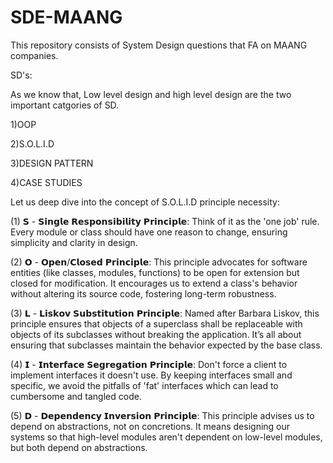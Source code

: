 # SDE-MAANG

This repository consists of System Design questions that FA on MAANG companies. 

SD's:

As we know that, Low level design and high level design are the two important catgories of SD.

1)OOP

2)S.O.L.I.D

3)DESIGN PATTERN 

4)CASE STUDIES 

Let us deep dive into the concept of S.O.L.I.D principle necessity:

(1) 𝗦 - 𝗦𝗶𝗻𝗴𝗹𝗲 𝗥𝗲𝘀𝗽𝗼𝗻𝘀𝗶𝗯𝗶𝗹𝗶𝘁𝘆 𝗣𝗿𝗶𝗻𝗰𝗶𝗽𝗹𝗲: Think of it as the 'one job' rule. Every module or class should have one reason to change, ensuring simplicity and clarity in design.

(2) 𝗢 - 𝗢𝗽𝗲𝗻/𝗖𝗹𝗼𝘀𝗲𝗱 𝗣𝗿𝗶𝗻𝗰𝗶𝗽𝗹𝗲: This principle advocates for software entities (like classes, modules, functions) to be open for extension but closed for modification. It encourages us to extend a class's behavior without altering its source code, fostering long-term robustness.

(3) 𝗟 - 𝗟𝗶𝘀𝗸𝗼𝘃 𝗦𝘂𝗯𝘀𝘁𝗶𝘁𝘂𝘁𝗶𝗼𝗻 𝗣𝗿𝗶𝗻𝗰𝗶𝗽𝗹𝗲: Named after Barbara Liskov, this principle ensures that objects of a superclass shall be replaceable with objects of its subclasses without breaking the application. It’s all about ensuring that subclasses maintain the behavior expected by the base class.

(4) 𝗜 - 𝗜𝗻𝘁𝗲𝗿𝗳𝗮𝗰𝗲 𝗦𝗲𝗴𝗿𝗲𝗴𝗮𝘁𝗶𝗼𝗻 𝗣𝗿𝗶𝗻𝗰𝗶𝗽𝗹𝗲: Don't force a client to implement interfaces it doesn't use. By keeping interfaces small and specific, we avoid the pitfalls of 'fat' interfaces which can lead to cumbersome and tangled code.

(5) 𝗗 - 𝗗𝗲𝗽𝗲𝗻𝗱𝗲𝗻𝗰𝘆 𝗜𝗻𝘃𝗲𝗿𝘀𝗶𝗼𝗻 𝗣𝗿𝗶𝗻𝗰𝗶𝗽𝗹𝗲: This principle advises us to depend on abstractions, not on concretions. It means designing our systems so that high-level modules aren't dependent on low-level modules, but both depend on abstractions.

